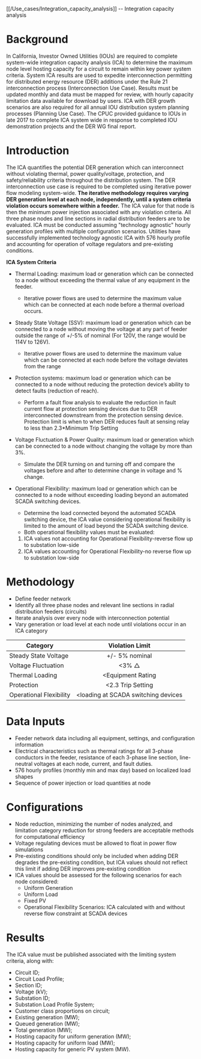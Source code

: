 [[/Use_cases/Integration_capacity_analysis]] -- Integration capacity analysis


# Background
In California, Investor Owned Utilities (IOUs) are required to complete system-wide integration capacity analysis (ICA) to determine the maximum node level hosting capacity for a circuit to remain within key power system criteria. System ICA results are used to expedite interconnection permitting for distributed energy resource (DER) additions under the Rule 21 interconnection process (Interconnection Use Case). Results must be updated monthly and data must be mapped for review, with hourly capacity limitation data available for download by users. ICA with DER growth scenarios are also required for all annual IOU distribution system planning processes (Planning Use Case). The CPUC provided guidance to IOUs in late 2017 to complete ICA system wide in response to completed IOU demonstration projects and the DER WG final report. 

# Introduction

The ICA quantifies the potential DER generation which can interconnect without violating thermal, power quality/voltage, protection, and safety/reliability criteria throughout the distribution system. The DER interconnection use case is required to be completed using iterative power flow modeling system-wide. **The iterative methodology requires varying DER generation level at each node, independently, until a system criteria violation occurs somewhere within a feeder.** The ICA value for that node is then the minimum power injection associated with any violation criteria. All three phase nodes and line sections in radial distribution feeders are to be evaluated.  ICA must be conducted assuming "technology agnostic" hourly generation profiles with multiple configuration scenarios. Utilities have successfully implemented technology agnostic ICA with 576 hourly profile and accounting for operation of voltage regulators and pre-existing conditions.


**ICA System Criteria**

- Thermal Loading:  maximum load or generation which can be connected to a node without exceeding the thermal value of any equipment in the feeder. 
  - Iterative power flows are used to determine the maximum value which can be connected at each node before a thermal overload occurs. 
 
- Steady State Voltage (SSV): maximum load or generation which can be connected to a node without moving the voltage at any part of feeder outside the range of +/-5% of nominal (For 120V, the range would be 114V to 126V).
  - Iterative power flows are used to determine the maximum value which can be connected at each node before the voltage deviates from the range 

- Protection systems:  maximum load or generation which can be connected to a node without reducing the protection device’s ability to detect faults (reduction of reach).
  - Perform a fault flow analysis to evaluate the reduction in fault current flow at protection sensing devices due to DER interconnected downstream from the protection sensing device. Protection limit is when to when DER reduces fault at sensing relay to less than 2.3*Minimum Trip Setting

- Voltage Fluctuation & Power Quality:  maximum load or generation which can be connected to a node without changing the voltage by more than 3%.
  - Simulate the DER turning on and turning off and compare the voltages before and after to determine change in voltage and % change. 

- Operational Flexibility: maximum load or generation which can be connected to a node without exceeding loading beyond an automated SCADA switching devices.  
  - Determine the load connected beyond the automated SCADA switching device, the ICA value considering operational flexibility is limited to the amount of load beyond the SCADA switching device.  
  - Both operational flexibility values must be evaluated:
  1. ICA values not accounting for Operational Flexibility-reverse flow up to substation low-side
  2. ICA values accounting for Operational Flexibility-no reverse flow up to substation low-side

# Methodology 
- Define feeder network 
- Identify all three phase nodes and relevant line sections in radial distribution feeders (circuits) 
- Iterate analysis over every node with interconnection potential
- Vary generation or load level at each node until violations occur in an ICA category


| Category    | Violation Limit  |
| ------------- |:-------------:|
| Steady State Voltage      | +/- 5% nominal |
| Voltage Fluctuation    | <3% △    |
| Thermal Loading  |   <Equipment Rating    |
| Protection  |   <2.3 Trip Setting  |
|Operational Flexibility  |   <loading at SCADA switching devices  |


# Data Inputs 
- Feeder network data including all equipment, settings, and configuration information
- Electrical characteristics such as thermal ratings for all 3-phase conductors in the feeder, resistance of each 3-phase line section, line-neutral voltages at each node, current, and fault duties. 
- 576 hourly profiles (monthly min and max day) based on localized load shapes
- Sequence of power injection or load quantities at node

# Configurations
- Node reduction, minimizing the number of nodes analyzed, and limitation category reduction for strong feeders are acceptable methods for computational efficiency
- Voltage regulating devices must be allowed to float in power flow simulations
- Pre-existing conditions should only be included when adding DER degrades the pre-existing condition, but ICA values should not reflect this limit if adding DER improves pre-existing condition
- ICA values should be assessed for the following scenarios for each node considered:
  - Uniform Generation
  - Uniform Load
  - Fixed PV 
  - Operational Flexibility Scenarios: ICA calculated with and without reverse flow constraint at SCADA devices 
 

# Results
The ICA value must be published associated with the limiting system criteria, along with: 
- Circuit ID;
- Circuit Load Profile;
- Section ID;
- Voltage (kV);
- Substation ID;
- Substation Load Profile System; 
- Customer class proportions on circuit;
- Existing generation (MW);
- Queued generation (MW); 
- Total generation (MW); 
- Hosting capacity for uniform generation (MW); 
- Hosting capacity for uniform load (MW); 
- Hosting capacity for generic PV system (MW). 
